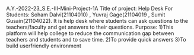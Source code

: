 A.Y.-2022-23_S.E.-III-Mini-Project-1A Title of project: Help Desk For Students: Soham Dalvi(21104010) , Yuvraj Gage(21104019 , Sumit Gusain(21104022).
 It is help desk where students can ask questions to the teachers/faculty and get answers to their questions.
 Purpose:
      1)This platform will help college to reduce the communication gap between teachers and students and to save time.
      2)To provide quick answers 
      3)To build userfriendly environment
